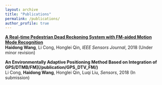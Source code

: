 ```yaml
---
layout: archive
title: "Publications"
permalink: /publications/
author_profile: true
---
```


<!-- {% if author.googlescholar %}
  You can also find my articles on <u><a href="{{author.googlescholar}}">my Google Scholar profile</a>.</u>
{% endif %}

{% include base_path %}

{% for post in site.publications reversed %}
  {% include archive-single.html %}
{% endfor %} -->


<b>[A Real-time Pedestrian Dead Reckoning System with FM-aided Motion Mode Recognition](/publication/PDR/)</b> <br>
<b>Haidong Wang</b>, Li Cong, Honglei Qin, <i>IEEE Sensors Journal</i>, 2018 (Under minor revision)


<b>An Environmentally Adaptive Positioning Method Based on Integration of GPS/DTMB/FM](/publication/GPS_DTV_FM/)</b> <br>
Li Cong, <b>Haidong Wang</b>, Honglei Qin, Luqi Liu, <i>Sensors</i>, 2018 (In submission)
